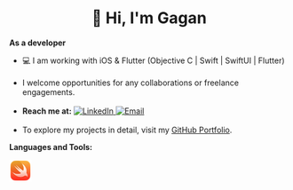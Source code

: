 <!-- Centered Welcome Message and Intro -->
<div align="center">

  <h1>👋 Hi, I'm Gagan</h1>
</div>



<p><strong>As a developer</strong></p>

<ul>
  <li>💻 I am working with iOS & Flutter (Objective C | Swift | SwiftUI | Flutter)</li><br>
  <li>I welcome opportunities for any collaborations or freelance engagements.</li><br>
  <li>
    <strong>Reach me at:</strong>  
    <a href="https://www.linkedin.com/in/gagan-preet-908425144">
      <img src="https://img.shields.io/badge/LinkedIn-blue?logo=linkedin&logoColor=white" alt="LinkedIn" />
    </a>
    <a href="mailto:gaganpreet0097@gmail.com">
      <img src="https://img.shields.io/badge/Email-grey?logo=gmail" alt="Email" />
    </a>
  </li><br>
  <li>
    To explore my projects in detail, visit my <a href="https://codehub97.github.io/gaganpreet/">GitHub Portfolio</a>.
  </li>
</ul>




<!-- Languages and Tools Section -->

<p><strong>Languages and Tools:</strong></p>

<p>
  <a href="https://google.com" target="_blank" rel="noopener noreferrer">
  <img src="assets/swift.png" alt="swift" width="40" height="40" />
</a>



</p>
